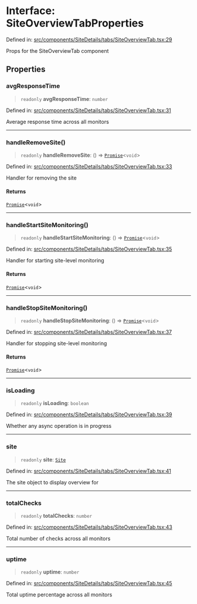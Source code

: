 # Interface: SiteOverviewTabProperties

Defined in: [src/components/SiteDetails/tabs/SiteOverviewTab.tsx:29](https://github.com/Nick2bad4u/Uptime-Watcher/blob/8a1973382d5fe14c52996ecda381894eb7ecd4a6/src/components/SiteDetails/tabs/SiteOverviewTab.tsx#L29)

Props for the SiteOverviewTab component

## Properties

### avgResponseTime

> `readonly` **avgResponseTime**: `number`

Defined in: [src/components/SiteDetails/tabs/SiteOverviewTab.tsx:31](https://github.com/Nick2bad4u/Uptime-Watcher/blob/8a1973382d5fe14c52996ecda381894eb7ecd4a6/src/components/SiteDetails/tabs/SiteOverviewTab.tsx#L31)

Average response time across all monitors

***

### handleRemoveSite()

> `readonly` **handleRemoveSite**: () => [`Promise`](https://developer.mozilla.org/docs/Web/JavaScript/Reference/Global_Objects/Promise)\<`void`\>

Defined in: [src/components/SiteDetails/tabs/SiteOverviewTab.tsx:33](https://github.com/Nick2bad4u/Uptime-Watcher/blob/8a1973382d5fe14c52996ecda381894eb7ecd4a6/src/components/SiteDetails/tabs/SiteOverviewTab.tsx#L33)

Handler for removing the site

#### Returns

[`Promise`](https://developer.mozilla.org/docs/Web/JavaScript/Reference/Global_Objects/Promise)\<`void`\>

***

### handleStartSiteMonitoring()

> `readonly` **handleStartSiteMonitoring**: () => [`Promise`](https://developer.mozilla.org/docs/Web/JavaScript/Reference/Global_Objects/Promise)\<`void`\>

Defined in: [src/components/SiteDetails/tabs/SiteOverviewTab.tsx:35](https://github.com/Nick2bad4u/Uptime-Watcher/blob/8a1973382d5fe14c52996ecda381894eb7ecd4a6/src/components/SiteDetails/tabs/SiteOverviewTab.tsx#L35)

Handler for starting site-level monitoring

#### Returns

[`Promise`](https://developer.mozilla.org/docs/Web/JavaScript/Reference/Global_Objects/Promise)\<`void`\>

***

### handleStopSiteMonitoring()

> `readonly` **handleStopSiteMonitoring**: () => [`Promise`](https://developer.mozilla.org/docs/Web/JavaScript/Reference/Global_Objects/Promise)\<`void`\>

Defined in: [src/components/SiteDetails/tabs/SiteOverviewTab.tsx:37](https://github.com/Nick2bad4u/Uptime-Watcher/blob/8a1973382d5fe14c52996ecda381894eb7ecd4a6/src/components/SiteDetails/tabs/SiteOverviewTab.tsx#L37)

Handler for stopping site-level monitoring

#### Returns

[`Promise`](https://developer.mozilla.org/docs/Web/JavaScript/Reference/Global_Objects/Promise)\<`void`\>

***

### isLoading

> `readonly` **isLoading**: `boolean`

Defined in: [src/components/SiteDetails/tabs/SiteOverviewTab.tsx:39](https://github.com/Nick2bad4u/Uptime-Watcher/blob/8a1973382d5fe14c52996ecda381894eb7ecd4a6/src/components/SiteDetails/tabs/SiteOverviewTab.tsx#L39)

Whether any async operation is in progress

***

### site

> `readonly` **site**: [`Site`](../../../../../../shared/types/interfaces/Site.md)

Defined in: [src/components/SiteDetails/tabs/SiteOverviewTab.tsx:41](https://github.com/Nick2bad4u/Uptime-Watcher/blob/8a1973382d5fe14c52996ecda381894eb7ecd4a6/src/components/SiteDetails/tabs/SiteOverviewTab.tsx#L41)

The site object to display overview for

***

### totalChecks

> `readonly` **totalChecks**: `number`

Defined in: [src/components/SiteDetails/tabs/SiteOverviewTab.tsx:43](https://github.com/Nick2bad4u/Uptime-Watcher/blob/8a1973382d5fe14c52996ecda381894eb7ecd4a6/src/components/SiteDetails/tabs/SiteOverviewTab.tsx#L43)

Total number of checks across all monitors

***

### uptime

> `readonly` **uptime**: `number`

Defined in: [src/components/SiteDetails/tabs/SiteOverviewTab.tsx:45](https://github.com/Nick2bad4u/Uptime-Watcher/blob/8a1973382d5fe14c52996ecda381894eb7ecd4a6/src/components/SiteDetails/tabs/SiteOverviewTab.tsx#L45)

Total uptime percentage across all monitors
